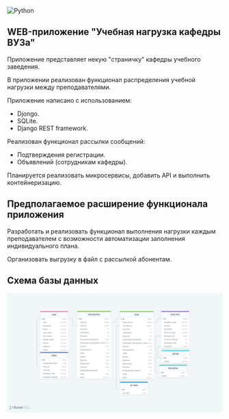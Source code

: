 ![Python](https://img.shields.io/badge/python-3.10+-blue.svg)

## WEB-приложение "Учебная нагрузка кафедры ВУЗа"
Приложение представляет некую "страничку" кафедры учебного заведения.

В приложении реализован функционал распределения учебной нагрузки между преподавателями.

Приложение написано с использованием:
* Djongo.
* SQLite.
* Django REST framework.

Реализован функционал рассылки сообщений:
* Подтверждения регистрации.
* Объявлений (сотрудникам кафедры).

Планируется реализовать микросервисы, добавить API и выполнить контейнеризацию.

## Предполагаемое расширение функционала приложения

Разработать и реализовать функционал выполнения нагрузки каждым преподавателем с возможности автоматизации заполнения индивидуального плана.

Организовать выгрузку в файл с рассылкой абонентам.

## Схема базы данных

![img.png](static/img/Study_load_DJ.png)
